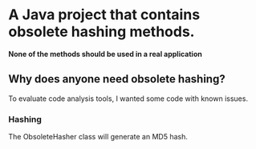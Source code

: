 # A Java project that contains obsolete hashing methods.
**None of the methods should be used in a real application**

## Why does anyone need obsolete hashing?
To evaluate code analysis tools, I wanted some code with known issues.

### Hashing
The ObsoleteHasher class will generate an MD5 hash.

